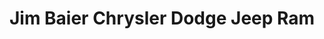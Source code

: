 ---
title: "Jim Baier Chrysler Dodge Jeep Ram"
url: /fort-madison/jim-baier-chrysler-dodge-jeep-ram/
shop: car
---